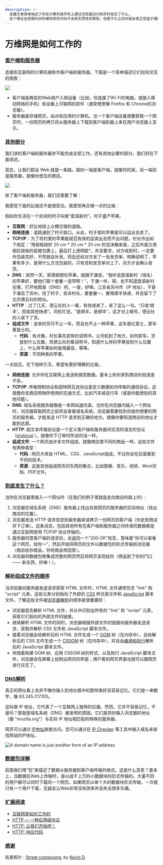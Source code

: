 ```yaml
---
description: >-
  这篇文章简单描述了你在计算机或手机上通过浏览器访问网页时发生了什么。 
  这个理论在短期内对你编写网页代码不会有实质性的帮助，但是不久之后你就会真正受益于理解了后台究竟发生了什么。
---
```


# 万维网是如何工作的

### [客户端和服务器](https://developer.mozilla.org/zh-CN/docs/Learn/Getting\_started\_with\_the\_web/How\_the\_Web\_works#%E5%AE%A2%E6%88%B7%E7%AB%AF%E5%92%8C%E6%9C%8D%E5%8A%A1%E5%99%A8) <a href="#ke-hu-duan-he-fu-wu-qi" id="ke-hu-duan-he-fu-wu-qi"></a>

连接到互联网的计算机被称作客户端和服务器。下面是一个简单描述它们如何交互的图表：

![](https://mdn.mozillademos.org/files/8973/Client-server.jpg)

* 客户端是典型的Web用户入网设备（比如，你连接了Wi-Fi的电脑，或接入移动网络的手机）和设备上可联网的软件（通常使用像 Firefox 和 Chrome的浏览器）。
* 服务器是存储网页，站点和应用的计算机。当一个客户端设备想要获取一个网页时，一份网页的拷贝将从服务器上下载到客户端机器上来在用户浏览器上显示。

### [其他部分](https://developer.mozilla.org/zh-CN/docs/Learn/Getting\_started\_with\_the\_web/How\_the\_Web\_works#%E5%85%B6%E4%BB%96%E9%83%A8%E5%88%86) <a href="#qi-ta-bu-fen" id="qi-ta-bu-fen"></a>

我们讲的客户端和服务器并不能完成全部工作。还有其他必要的部分，我们将在下面讲述。

现在，让我们假设 Web 就是一条路。路的一端是客户端，就像你的家。另一端则是服务器，就像你想去的商店。

![](https://mdn.mozillademos.org/files/9749/road.jpg)

除了客户端和服务器，我们还需要了解：

我感觉下面的比喻还不是很契合。我感觉再合理一点的比喻：

假如你生活在一个封闭的村子叫做“盘溪新村”，村子盛产苹果。

* **互联网**：好比地球上众横交错的道路。
* **网络连接**：道路通到了村子路口。从此，村子里的苹果就可以运出去卖了。
* **TCP/IP**：为了将村里的苹果能规范有效的运卖出去而不出问题，村长作出如下规定：“用规格刚好 20 cm \* 20 cm \* 20 cm 的泡沫箱来装，之后外面又用相应规格的纸箱包裹上，最后打上透明胶”。并且要求，对方收到时，一定要外包装完好，不然就会补发。而且还给对方发了一张发货单，明确说明了，苹果有多少，是用什么方法包装的，只有货和发货单对上了，对方才会确认收货。
* **DNS**：突然一天，郭德纲想吃苹果，就跟于谦说，“我听说盘溪新村（域名）的苹果好，要他们那个套餐一选项啊！”，于谦一听，得，也不知道盘溪新村在哪，打开地图查（DNS）吧，一查，好嘛，江苏省苏州市（IP 地址），于是于谦去了苏州，找了村子，告诉村长，要套餐一，要用顺丰快递，并且留下了北京德云社的地址。
* **HTTP**：过了几天，德云社的人一看，有快递来了，来了这么一句，“只收‘顺丰’，拒收其他快递”。司机忙说，“是顺丰，是顺丰”，这才对上暗号，德云社的人收下了货。
* **组成文件**：送来的货可不止一车，而且也不止一种苹果，这车是红富士，那车黄富士的。
  * **代码**：有点像，村长事先安排的说明书，让司机到了地方，如何卸车，货放到什么位置，而德云社的看说明书，知道什么样的苹果放到什么位置上，什么样苹果如何食用最佳，等等。
  * **资源**：不同种类的苹果。

一点拙见，在下抛砖引玉，希望有更好理解的比喻。

* **网络连接**: 允许你在互联网上发送和接受数据。基本上和你家到商店的街道差不多。
* **TCP/IP**: 传输控制协议和因特网互连协议是定义数据如何传输的通信协议。这就像你去商店购物所使用的交通方式，比如汽车或自行车（或是你能想到的其他可能）。
* **DNS**: 域名系统服务器像是一本网站通讯录。当你在浏览器内输入一个网址时，浏览器获取网页之前将会查看域名系统。浏览器需要找到存放你想要的网页的服务器，才能发送 HTTP 请求到正确的地方。就像你要知道商店的地址才能到达那。
* **HTTP**: 超文本传输协议是一个定义客户端和服务器间交流的语言的协议（[protocol](https://developer.mozilla.org/zh-CN/docs/Glossary/Protocol) ）。就像你下订单时所说的话一样。
* **组成文件**: 一个网页由许多文件组成，就像商店里不同的商品一样。这些文件有两种类型：
  * **代码** : 网页大体由 HTML、CSS、JavaScript组成，不过你会在后面看到不同的技术。
  * **资源** : 这是其他组成网页的东西的集合，比如图像、音乐、视频、Word文档、PDF文件。

### [到底发生了什么？](https://developer.mozilla.org/zh-CN/docs/Learn/Getting\_started\_with\_the\_web/How\_the\_Web\_works#%E5%88%B0%E5%BA%95%E5%8F%91%E7%94%9F%E4%BA%86%E4%BB%80%E4%B9%88%EF%BC%9F) <a href="#dao-di-fa-sheng-le-shen-me" id="dao-di-fa-sheng-le-shen-me"></a>

当你在浏览器里输入一个网址时（在我们的例子里就是走向商店的路上时）：

1. 浏览器在域名系统（DNS）服务器上找出存放网页的服务器的实际地址（找出商店的位置）。
2. 浏览器发送 HTTP 请求信息到服务器来请拷贝一份网页到客户端（你走到商店并下订单）。这条消息，包括其他所有在客户端和服务器之间传递的数据都是通过互联网使用 TCP/IP 协议传输的。
3. 服务器同意客户端的请求后，会返回一个“200 OK”信息，意味着“你可以查看这个网页，给你～”，然后开始将网页的文件以数据包的形式传输到浏览器（商店给你商品，你将商品带回家）。
4. 浏览器将数据包聚集成完整的网页然后将网页呈现给你（商品到了你的门口 —— 新东西，好棒！）。

### [解析组成文件的顺序](https://developer.mozilla.org/zh-CN/docs/Learn/Getting\_started\_with\_the\_web/How\_the\_Web\_works#%E8%A7%A3%E6%9E%90%E7%BB%84%E6%88%90%E6%96%87%E4%BB%B6%E7%9A%84%E9%A1%BA%E5%BA%8F) <a href="#jie-xi-zu-cheng-wen-jian-de-shun-xu" id="jie-xi-zu-cheng-wen-jian-de-shun-xu"></a>

当浏览器向服务器发送请求获取 HTML 文件时，HTML 文件通常包含 "link" 和 "script" 元素，这些元素分别指向了外部的 [CSS](https://developer.mozilla.org/zh-CN/docs/css) 样式表文件和 [JavaScript](https://developer.mozilla.org/zh-CN/docs/javascript) 脚本文件。了解这些文件被[浏览器解析](https://developer.mozilla.org/zh-CN/web/performance/how\_browsers\_work)的顺序是很重要的：

* 浏览器首先解析 HTML 文件，并从中识别出所有的 "link" 和 "script" 元素，获取它们指向的外部文件的链接。
* 继续解析 HTML 文件的同时，浏览器根据外部文件的链接向服务器发送请求，获取并解析 CSS 文件和 JavaScript 脚本文件。
* 接着浏览器会给解析后的 HTML 文件生成一个 [DOM](https://developer.mozilla.org/zh-CN/web/api/document\_object\_model) 树（在内存中），会给解析后的 CSS 文件生成一个 [CSSOM](https://developer.mozilla.org/zh-CN/glossary/cssom) 树（在内存中），并且会[编译和执行](https://developer.mozilla.org/zh-CN/web/performance/how\_browsers\_work)解析后的 JavaScript 脚本文件。
* 伴随着构建 DOM 树、应用 CSSOM 树的样式、以及执行 JavaScript 脚本文件，浏览器会在屏幕上绘制出网页的界面；用户看到网页界面也就可以跟网页进行交互了。

### [DNS解析](https://developer.mozilla.org/zh-CN/docs/Learn/Getting\_started\_with\_the\_web/How\_the\_Web\_works#dns%E8%A7%A3%E6%9E%90) <a href="#dns-jie-xi" id="dns-jie-xi"></a>

真正的网址看上去并不像你输入到地址框中的那样美好且容易记忆。它们是一串数字，像 63.245.217.105。

这叫做 IP 地址，它代表了一个互联网上独特的位置。然而，它并不容易记忆，不是吗？那就是域名系统（DNS）被发明的原因。它们是将你输入浏览器的地址（像 "mozilla.org"）与实际 IP 地址相匹配的特殊的服务器。

网页可以通过  [IP地址](https://developer.mozilla.org/zh-CN/docs/Glossary/IP\_Address)直接访问。您可以通过在 [IP Checker](https://ipinfo.info/html/ip\_checker.php) 等工具中输入域名来查找网站的IP地址。

![A domain name is just another form of an IP address](https://mdn.mozillademos.org/files/8405/dns-ip.png)

### [数据包详解](https://developer.mozilla.org/zh-CN/docs/Learn/Getting\_started\_with\_the\_web/How\_the\_Web\_works#%E6%95%B0%E6%8D%AE%E5%8C%85%E8%AF%A6%E8%A7%A3) <a href="#shu-ju-bao-xiang-jie" id="shu-ju-bao-xiang-jie"></a>

前面我们用“包”来描述了数据从服务器到客户端传输的格式。这是什么意思？基本上，当数据在Web上传输时，是以成千上万的小数据块的形式传输的。大量不同的用户都可以同时下载同一个网页。如果网页以单个大的数据块形式传输，一次就只有一个用户下载，无疑会让Web非常没有效率并且失去很多乐趣。

### [扩展阅读](https://developer.mozilla.org/zh-CN/docs/Learn/Getting\_started\_with\_the\_web/How\_the\_Web\_works#%E6%89%A9%E5%B1%95%E9%98%85%E8%AF%BB) <a href="#kuo-zhan-yue-du" id="kuo-zhan-yue-du"></a>

* [互联网是如何工作的](https://developer.mozilla.org/zh-CN/docs/Learn/Common\_questions/How\_does\_the\_Internet\_work)
* [HTTP — 一种应用级协议](https://dev.opera.com/articles/http-basic-introduction/)
* [HTTP: 让我们开始吧！](https://dev.opera.com/articles/http-lets-get-it-on/)
* [HTTP: 响应代码](https://dev.opera.com/articles/http-response-codes/)

### [感谢](https://developer.mozilla.org/zh-CN/docs/Learn/Getting\_started\_with\_the\_web/How\_the\_Web\_works#%E6%84%9F%E8%B0%A2) <a href="#gan-xie" id="gan-xie"></a>

街景照片 : [Street composing](https://www.flickr.com/photos/kdigga/9110990882/in/photolist-cXrKFs-c1j6hQ-mKrPUT-oRTUK4-7jSQQq-eT7daG-cZEZrh-5xT9L6-bUnkip-9jAbvr-5hVkHn-pMfobT-dm8JuZ-gjwYYM-pREaSM-822JRW-5hhMf9-9RVQNn-bnDMSZ-pL2z3y-k7FRM4-pzd8Y7-822upY-8bFN4Y-kedD87-pzaATg-nrF8ft-5anP2x-mpVky9-ceKc9W-dG75mD-pY62sp-gZmXVZ-7vVJL9-h7r9AQ-gagPYh-jvo5aM-J32rC-ibP2zY-a4JBcH-ndxM5Y-iFHsde-dtJ15p-8nYRgp-93uCB1-o6N5Bh-nBPUny-dNJ66P-9XWmVP-efXhxJ), by [Kevin D](https://www.flickr.com/photos/kdigga/).

